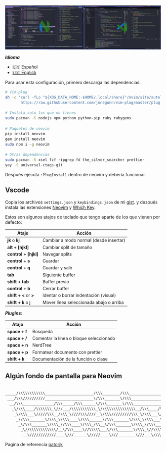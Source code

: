 ![Neovim](./neovim.png)

**_Idioma_**

- 🇪🇸 Español
- [🇺🇸 English](https://github.com/antoniosarosi/dotfiles/tree/master/.config/nvim)

Para usar esta configuración, primero descarga las dependencias:

```bash
# Vim-plug
sh -c 'curl -fLo "${XDG_DATA_HOME:-$HOME/.local/share}"/nvim/site/autoload/plug.vim --create-dirs \
       https://raw.githubusercontent.com/junegunn/vim-plug/master/plug.vim'

# Instala solo los que no tienes
sudo pacman -S nodejs npm python python-pip ruby rubygems

# Paquetes de neovim
pip install neovim
gem install neovim
sudo npm i -g neovim

# Otras dependencias
sudo pacman -S xsel fzf ripgrep fd the_silver_searcher prettier
yay -S universal-ctags-git
```

Después ejecuta `:PlugInstall` dentro de neovim y debería funcionar.

## Vscode

Copia los archivos `settings.json` y `keybindings.json` de mi
[gist](https://gist.github.com/antoniosarosi/eb8d73a580eaa3e7dc32b0b803b4654d).
y después instala las extensiones
[Neovim](https://marketplace.visualstudio.com/items?itemName=asvetliakov.vscode-neovim)
y
[Which Key](https://marketplace.visualstudio.com/items?itemName=VSpaceCode.whichkey).

Estos son algunos atajos de teclado que tengo aparte de los que vienen por
defecto:

| Atajo                  | Acción                                  |
| ---------------------- | --------------------------------------- |
| **jk** o **kj**        | Cambiar a modo normal (desde insertar)  |
| **alt + [hjkl]**       | Cambiar split de tamaño                 |
| **control + [hjkl]**   | Navegar splits                          |
| **control + s**        | Guardar                                 |
| **control + q**        | Guardar y salir                         |
| **tab**                | Siguiente buffer                        |
| **shift + tab**        | Buffer previo                           |
| **control + b**        | Cerrar buffer                           |
| **shift + <** or **>** | Identar o borrar indentación (visual)   |
| **shift + k** o **j**  | Mover línea seleccionada abajo o arriba |

**_Plugins_**:

| Atajo         | Acción                                  |
| ------------- | --------------------------------------- |
| **space + f** | Búsqueda                                |
| **space + /** | Comentar la línea o bloque seleccionado |
| **space + n** | NerdTree                                |
| **space + p** | Formatear documento con prettier        |
| **shift + k** | Documentación de la función o clase     |

## Algún fondo de pantalla para Neovim

```bash

_____/\\\\\\\\\\\\______________________/\\\________/\\\________________/\\\________
 ___/\\\//////////______________________\/\\\_______\/\\\_______________\/\\\________
  __/\\\______________/\\\_____/\\\______\/\\\_______\/\\\_______________\/\\\________
   _\/\\\____/\\\\\\\_\///___/\\\\\\\\\\\_\/\\\\\\\\\\\\\\\__/\\\____/\\\_\/\\\________
    _\/\\\___\/////\\\__/\\\_\////\\\////__\/\\\/////////\\\_\/\\\___\/\\\_\/\\\\\\\\\__
     _\/\\\_______\/\\\_\/\\\____\/\\\______\/\\\_______\/\\\_\/\\\___\/\\\_\/\\\////\\\_
      _\/\\\_______\/\\\_\/\\\____\/\\\_/\\__\/\\\_______\/\\\_\/\\\___\/\\\_\/\\\__\/\\\_
       _\//\\\\\\\\\\\\/__\/\\\____\//\\\\\___\/\\\_______\/\\\_\//\\\\\\\\\__\/\\\\\\\\\__
        __\////////////____\///______\/////____\///________\///___\/////////___\/////////___

```

Pagina de referencia [patorjk](https://patorjk.com/software/taag/#p=display&f=Graffiti&t=Type%20Something%20)
